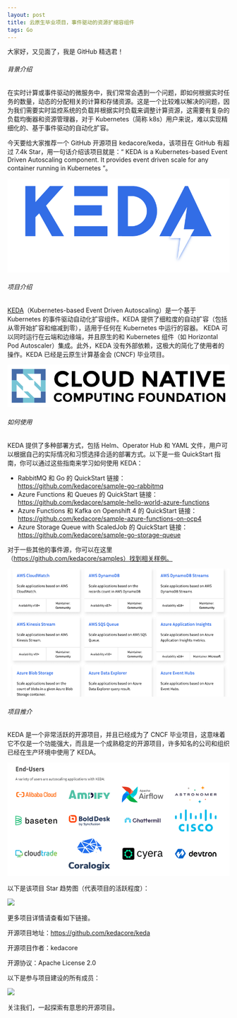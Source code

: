 ```yaml
---
layout: post
title: 云原生毕业项目，事件驱动的资源扩缩容组件
tags: Go
---
```


大家好，又见面了，我是 GitHub 精选君！

###### 背景介绍

在实时计算或事件驱动的微服务中，我们常常会遇到一个问题，即如何根据实时任务的数量，动态的分配相关的计算和存储资源。这是一个比较难以解决的问题，因为我们需要实时监控系统的负载并根据实时负载来调整计算资源，这需要有复杂的负载均衡器和资源管理器，对于 Kubernetes（简称 k8s）用户来说，难以实现精细化的、基于事件驱动的自动化扩容。

今天要给大家推荐一个 GitHub 开源项目 kedacore/keda，该项目在 GitHub 有超过 7.4k Star，用一句话介绍该项目就是：“ KEDA is a Kubernetes-based Event Driven Autoscaling component. It provides event driven scale for any container running in Kubernetes ”。

![](https://raw.githubusercontent.com/kedacore/keda/master/images/logos/keda-word-colour.png)

###### 项目介绍

[KEDA](https://github.com/kedacore/keda)（Kubernetes-based Event Driven Autoscaling）是一个基于 Kubernetes 的事件驱动自动化扩容组件。KEDA 提供了细粒度的自动扩容（包括从零开始扩容和缩减到零），适用于任何在 Kubernetes 中运行的容器。 KEDA 可以同时运行在云端和边缘端，并且原生的和 Kubernetes 组件（如 Horizontal Pod Autoscaler）集成。此外，KEDA 没有外部依赖，这极大的简化了使用者的操作。KEDA 已经是云原生计算基金会 (CNCF) 毕业项目。

![](https://raw.githubusercontent.com/kedacore/keda/main/images/logo-cncf.svg)

###### 如何使用

KEDA 提供了多种部署方式，包括 Helm、Operator Hub 和 YAML 文件，用户可以根据自己的实际情况和习惯选择合适的部署方式。以下是一些 QuickStart 指南，你可以通过这些指南来学习如何使用 KEDA：

- RabbitMQ 和 Go 的 QuickStart 链接：https://github.com/kedacore/sample-go-rabbitmq
- Azure Functions 和 Queues 的 QuickStart 链接：https://github.com/kedacore/sample-hello-world-azure-functions
- Azure Functions 和 Kafka on Openshift 4 的 QuickStart 链接：https://github.com/kedacore/sample-azure-functions-on-ocp4
- Azure Storage Queue with ScaledJob 的 QuickStart 链接：https://github.com/kedacore/sample-go-storage-queue

对于一些其他的事件源，你可以在这里（https://github.com/kedacore/samples）找到相关样例。

![](https://raw.githubusercontent.com/ZhuPeng/pic/master/images/compress_image-20240229230920123.png)

###### 项目推介

KEDA 是一个非常活跃的开源项目，并且已经成为了 CNCF 毕业项目，这意味着它不仅是一个功能强大，而且是一个成熟稳定的开源项目，许多知名的公司和组织已经在生产环境中使用了 KEDA。

![](https://raw.githubusercontent.com/ZhuPeng/pic/master/images/compress_image-20240229230848978.png)


以下是该项目 Star 趋势图（代表项目的活跃程度）：

![](https://api.star-history.com/svg?repos=kedacore/keda&type=Timeline)

更多项目详情请查看如下链接。

开源项目地址：https://github.com/kedacore/keda 

开源项目作者：kedacore

开源协议：Apache License 2.0

以下是参与项目建设的所有成员：

![](https://contrib.rocks/image?repo=kedacore/keda)

关注我们，一起探索有意思的开源项目。

